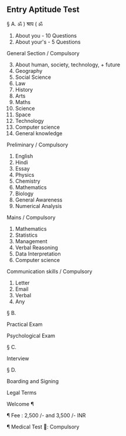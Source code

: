 ## Entry Aptitude Test

§ A. ॐ ) श्राप ( ॐ

1. About you - 10 Questions
2. About your's - 5 Questions

General Section / Compulsory

3. About human, society, technology, + future
4. Geography
5. Social Science
6. Law
7. History
8. Arts
9. Maths
10. Science
11. Space
12. Technology
13. Computer science
14. General knowledge

Preliminary / Compulsory

1. English
2. Hindi
3. Essay
4. Physics
5. Chemistry
6. Mathematics
7. Biology
8. General Awareness
9. Numerical Analysis

Mains / Compulsory

1. Mathematics
2. Statistics
3. Management
4. Verbal Reasoning
5. Data Interpretation
6. Computer science

Communication skills / Compulsory
1. Letter
2. Email
3. Verbal
4. Any

§ B. 

Practical Exam

Psychological Exam

§ C. 

Interview

§ D. 

Boarding and Signing

Legal Terms

Welcome ¶

¶ Fee : 2,500 /- and 3,500 /- INR

¶ Medical Test 📱: Compulsory 
